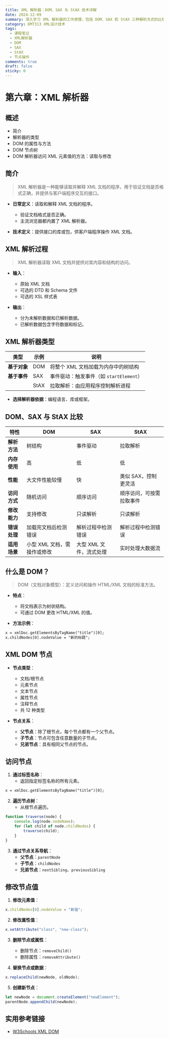 ```yaml
---
title: XML 解析器：DOM、SAX 与 StAX 技术详解
date: 2024-12-09
summary: 深入学习 XML 解析器的工作原理，包括 DOM、SAX 和 StAX 三种解析方式的比较，以及 DOM 节点操作和修改方法。
category: DMT313 XML设计技术
tags:
  - 课程笔记
  - XML解析器
  - DOM
  - SAX
  - StAX
  - 节点操作
comments: true
draft: false
sticky: 0
---
```

# 第六章：XML 解析器

## 概述
  - 简介
  - 解析器的类型
  - DOM 的属性与方法
  - DOM 节点树
  - DOM 解析器访问 XML 元素值的方法：读取与修改

## 简介

> XML 解析器是一种能够读取并解释 XML 文档的程序，用于验证文档是否格式正确，并提供与客户端程序交互的接口。

- **日常定义**：读取和解释 XML 文档的程序。
  - 验证文档格式是否正确。
  - 主流浏览器都内置了 XML 解析器。

- **技术定义**：提供接口的库或包，供客户端程序操作 XML 文档。

## XML 解析过程

> XML 解析器读取 XML 文档并提供对其内容和结构的访问。

- **输入**：
  - 原始 XML 文档
  - 可选的 DTD 和 Schema 文件
  - 可选的 XSL 样式表

- **输出**：
  - 分为未解析数据和已解析数据。
  - 已解析数据包含字符数据和标记。

## XML 解析器类型

| 类型        | 示例       | 说明                                         |
|-------------|------------|--------------------------------------------|
| **基于对象** | DOM        | 将整个 XML 文档加载为内存中的树结构           |
| **基于事件** | SAX        | 事件驱动：触发事件（如 `startElement`）     |
|              | StAX       | 拉取解析：由应用程序控制解析进程             |

- **选择解析器依据**：编程语言、库或框架。

## DOM、SAX 与 StAX 比较

| 特性                | DOM                              | SAX                              | StAX                              |
|---------------------|-----------------------------------|-----------------------------------|-----------------------------------|
| **解析方法**        | 树结构                           | 事件驱动                         | 拉取解析                         |
| **内存使用**        | 高                               | 低                               | 低                               |
| **性能**            | 大文件性能较慢                   | 快                               | 类似 SAX，控制更灵活             |
| **访问方式**        | 随机访问                         | 顺序访问                         | 顺序访问，可按需拉取事件         |
| **修改能力**        | 支持修改                         | 只读解析                         | 只读解析                         |
| **错误处理**        | 加载完文档后检测错误             | 解析过程中检测错误               | 解析过程中检测错误               |
| **适用场景**        | 小型 XML 文档，需操作或修改      | 大型 XML 文件，流式处理          | 实时处理大数据流                 |

## 什么是 DOM？

> DOM（文档对象模型）：定义访问和操作 HTML/XML 文档的标准方法。

- **特点**：
  - 将文档表示为树状结构。
  - 可通过 DOM 更改 HTML/XML 的值。

- **方法示例**：
```xml
x = xmlDoc.getElementsByTagName("title")[0];
x.childNodes[0].nodeValue = "新的标题";
```

## XML DOM 节点

- **节点类型**：
  - 文档/根节点
  - 元素节点
  - 文本节点
  - 属性节点
  - 注释节点
  - 共 12 种类型

- **节点关系**：
  - **父节点**：除了根节点，每个节点都有一个父节点。
  - **子节点**：节点可包含任意数量的子节点。
  - **兄弟节点**：具有相同父节点的节点。

## 访问节点

1. **通过标签名称**：
   - 返回指定标签名称的所有元素。
```xml
x = xmlDoc.getElementsByTagName("title")[0];
```

2. **遍历节点树**：
   - 从根节点遍历。
```javascript
function traverse(node) {
    console.log(node.nodeName);
    for (let child of node.childNodes) {
        traverse(child);
    }
}
```

3. **通过节点关系导航**：
   - **父节点**：`parentNode`
   - **子节点**：`childNodes`
   - **兄弟节点**：`nextSibling`、`previousSibling`

## 修改节点值

1. **修改元素值**：
```javascript
x.childNodes[0].nodeValue = "新值";
```

2. **修改属性值**：
```javascript
x.setAttribute("class", "new-class");
```

3. **删除节点或属性**：
   - 删除节点：`removeChild()`
   - 删除属性：`removeAttribute()`

4. **替换节点或数据**：
```javascript
x.replaceChild(newNode, oldNode);
```

5. **创建新节点**：
```javascript
let newNode = document.createElement("newElement");
parentNode.appendChild(newNode);
```

## 实用参考链接

- [W3Schools XML DOM](https://www.w3schools.com/xml/dom_examples.asp)